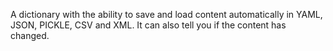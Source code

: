 A dictionary with the ability to save and load content automatically in YAML, JSON, PICKLE, CSV and XML.
It can also tell you if the content has changed.
